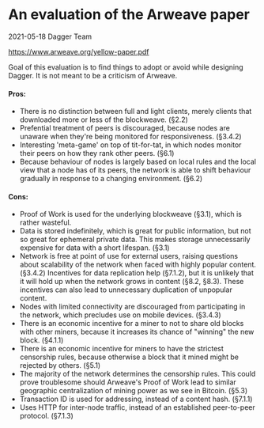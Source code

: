 An evaluation of the Arweave paper
==================================

2021-05-18 Dagger Team

https://www.arweave.org/yellow-paper.pdf

Goal of this evaluation is to find things to adopt or avoid while designing
Dagger. It is not meant to be a criticism of Arweave.

#### Pros:

+ There is no distinction between full and light clients, merely clients that
  downloaded more or less of the blockweave. (§2.2)
+ Prefential treatment of peers is discouraged, because nodes are unaware when
  they're being monitored for responsiveness. (§3.4.2)
+ Interesting 'meta-game' on top of tit-for-tat, in which nodes monitor their
  peers on how they rank other peers. (§6.1)
+ Because behaviour of nodes is largely based on local rules and the local view
  that a node has of its peers, the network is able to shift behaviour gradually
  in response to a changing environment. (§6.2)

#### Cons:

- Proof of Work is used for the underlying blockweave (§3.1), which is
  rather wasteful.
- Data is stored indefinitely, which is great for public information, but not so
  great for ephemeral private data. This makes storage unnecessarily expensive
  for data with a short lifespan. (§3.1)
- Network is free at point of use for external users, raising questions about
  scalability of the network when faced with highly popular content. (§3.4.2)
  Incentives for data replication help (§7.1.2), but it is unlikely that it
  will hold up when the network grows in content (§8.2, §8.3). These incentives
  can also lead to unnecessary duplication of unpopular content.
- Nodes with limited connectivity are discouraged from participating in the
  network, which precludes use on mobile devices. (§3.4.3)
- There is an economic incentive for a miner to not to share old blocks with
  other miners, because it increases its chance of "winning" the new block.
  (§4.1.1)
- There is an economic incentive for miners to have the strictest censorship
  rules, because otherwise a block that it mined might be rejected by others.
  (§5.1)
- The majority of the network determines the censorship rules. This could prove
  troublesome should Arweave's Proof of Work lead to similar geographic
  centralization of mining power as we see in Bitcoin. (§5.3)
- Transaction ID is used for addressing, instead of a content hash. (§7.1.1)
- Uses HTTP for inter-node traffic, instead of an established peer-to-peer
  protocol. (§7.1.3)
